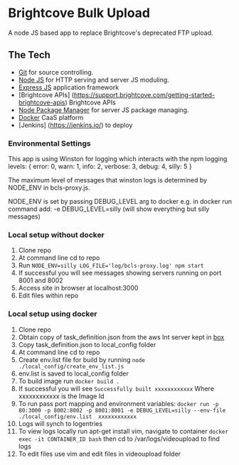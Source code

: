 # Brightcove Bulk Upload
A node JS based app to replace Brightcove's deprecated FTP upload.

## The Tech
* [Git](http://git-scm.com/) for source controlling.
* [Node JS](http://nodejs.org/) for HTTP serving and server JS moduling.
* [Express JS](https://expressjs.com/) application framework
* [Brightcove APIs] (https://support.brightcove.com/getting-started-brightcove-apis) Brightcove APIs
* [Node Package Manager](https://npmjs.org/) for server JS package managing.
* [Docker](https://www.docker.com/) CaaS platform
* [Jenkins] (https://jenkins.io/) to deploy



### Environmental Settings

This app is using Winston for logging which interacts with the npm logging levels:
{ error: 0, warn: 1, info: 2, verbose: 3, debug: 4, silly: 5 }

The maximum level of messages that winston logs is determined by NODE_ENV in bcls-proxy.js. 

NODE_ENV is set by passing DEBUG_LEVEL arg to docker e.g. in docker run command add: -e DEBUG_LEVEL=silly (will show everything but silly messages)

### Local setup without docker
1)  Clone repo
2)  At command line cd to repo
3)  Run `NODE_ENV=silly LOG_FILE='log/bcls-proxy.log' npm start`
4)  If successful you will see messages showing servers running on port 8001 and 8002
5)  Access site in browser at localhost:3000
6)  Edit files within repo

### Local setup using docker
1)  Clone repo
2)  Obtain copy of task_definition.json from the aws Int server kept in [box](https://hmhco.app.box.com/folder/37750805375)
3)  Copy task_definition.json to local_config folder
4)  At command line cd to repo
5)  Create env.list file for build by running `node ./local_config/create_env_list.js` 
6)  env.list is saved to local_config folder
7)  To build image run `docker build .`
8)  If successful you will see `Successfully built xxxxxxxxxxxx`  Where xxxxxxxxxxxx is the Image Id
9)  To run pass port mapping and environment variables: `docker run -p 80:3000 -p 8002:8002 -p 8001:8001 -e DEBUG_LEVEL=silly --env-file ./local_config/env.list  xxxxxxxxxxxx`
10) Logs will synch to logentries 
11) To view logs locally run apt-get install vim, navigate to container `docker exec -it CONTAINER_ID bash` then cd to /var/logs/videoupload to find logs
12) To edit files use vim and edit files in videoupload folder